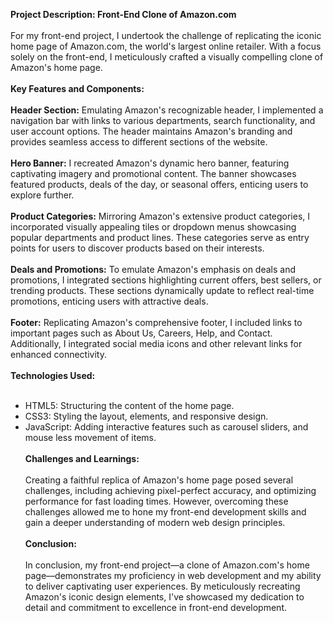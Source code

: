 <!-- Things related to my project -->
**Project Description: Front-End Clone of Amazon.com**
<br> <br>
For my front-end project, I undertook the challenge of replicating the iconic home page of Amazon.com, the world's largest online retailer. With a focus solely on the front-end, I meticulously crafted a visually compelling clone of Amazon's home page.
<br> <br>
**Key Features and Components:**
<br> <br>
**Header Section:** Emulating Amazon's recognizable header, I implemented a navigation bar with links to various departments, search functionality, and user account options. The header maintains Amazon's branding and provides seamless access to different sections of the website.
<br> <br>
**Hero Banner:** I recreated Amazon's dynamic hero banner, featuring captivating imagery and promotional content. The banner showcases featured products, deals of the day, or seasonal offers, enticing users to explore further.
<br> <br>
**Product Categories:** Mirroring Amazon's extensive product categories, I incorporated visually appealing tiles or dropdown menus showcasing popular departments and product lines. These categories serve as entry points for users to discover products based on their interests.
<br> <br>
**Deals and Promotions:** To emulate Amazon's emphasis on deals and promotions, I integrated sections highlighting current offers, best sellers, or trending products. These sections dynamically update to reflect real-time promotions, enticing users with attractive deals.
<br> <br>
**Footer:** Replicating Amazon's comprehensive footer, I included links to important pages such as About Us, Careers, Help, and Contact. Additionally, I integrated social media icons and other relevant links for enhanced connectivity.
<br> <br>
**Technologies Used:**
<br> <br>
- HTML5: Structuring the content of the home page.
- CSS3: Styling the layout, elements, and responsive design.
- JavaScript: Adding interactive features such as carousel sliders, and mouse less movement of items.
<br> <br>
**Challenges and Learnings:**
<br> <br>
Creating a faithful replica of Amazon's home page posed several challenges, including achieving pixel-perfect accuracy, and optimizing performance for fast loading times. However, overcoming these challenges allowed me to hone my front-end development skills and gain a deeper understanding of modern web design principles.
<br> <br>
**Conclusion:**
<br> <br>
In conclusion, my front-end project—a clone of Amazon.com's home page—demonstrates my proficiency in web development and my ability to deliver captivating user experiences. By meticulously recreating Amazon's iconic design elements, I've showcased my dedication to detail and commitment to excellence in front-end development.
